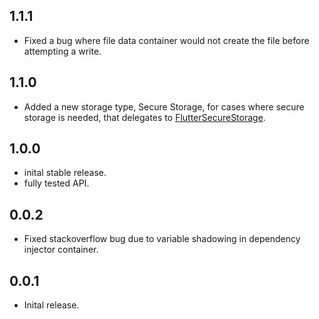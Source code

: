 ## 1.1.1

* Fixed a bug where file data container would not create the file before attempting a write.

## 1.1.0

* Added a new storage type, Secure Storage, for cases where secure storage is needed, that delegates to [FlutterSecureStorage](https://pub.dev/packages/flutter_secure_storage).

## 1.0.0

* inital stable release. 
* fully tested API.

## 0.0.2

* Fixed stackoverflow bug due to variable shadowing in dependency injector container.

## 0.0.1

* Inital release.
